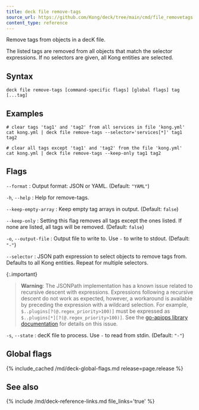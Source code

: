 ```yaml
---
title: deck file remove-tags
source_url: https://github.com/Kong/deck/tree/main/cmd/file_removetags.go
content_type: reference
---
```


Remove tags from objects in a decK file.

The listed tags are removed from all objects that match the selector expressions.
If no selectors are given, all Kong entities are selected.

## Syntax

```
deck file remove-tags [command-specific flags] [global flags] tag [...tag]
```

## Examples

```
# clear tags 'tag1' and 'tag2' from all services in file 'kong.yml'
cat kong.yml | deck file remove-tags --selector='services[*]' tag1 tag2

# clear all tags except 'tag1' and 'tag2' from the file 'kong.yml'
cat kong.yml | deck file remove-tags --keep-only tag1 tag2
```

## Flags

`--format`
:  Output format: JSON or YAML. (Default: `"YAML"`)

`-h`, `--help`
:  Help for remove-tags.

`--keep-empty-array`
:  Keep empty tag arrays in output. (Default: `false`)

`--keep-only`
:  Setting this flag removes all tags except the ones listed.
If none are listed, all tags will be removed. (Default: `false`)

`-o`, `--output-file`
:  Output file to write to. Use `-` to write to stdout. (Default: `"-"`)

`--selector`
:  JSON path expression to select objects to remove tags from.
Defaults to all Kong entities. Repeat for multiple selectors.

{:.important}
> **Warning**: The JSONPath implementation has a known issue related to 
recursive descent with expressions. Expressions following a recursive
descent do not work as expected, however, a workaround is available by preceding the
expression with a wildcard selection. For example, `$..plugins[?(@.regex_priority>100)]` must
be expressed as `$..plugins[*][?(@.regex_priority>100)]`. See the 
[go-apiops library documentation](https://github.com/Kong/go-apiops/blob/main/docs/README.md#notes) 
for details on this issue.

`-s`, `--state`
:  decK file to process. Use `-` to read from stdin. (Default: `"-"`)

## Global flags

{% include_cached /md/deck-global-flags.md release=page.release %}

## See also

{% include /md/deck-reference-links.md file_links='true' %}


